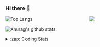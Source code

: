 ### Hi there 👋

<!--
**tao8687/tao8687** is a ✨ _special_ ✨ repository because its `README.md` (this file) appears on your GitHub profile.

Here are some ideas to get you started:

- 🔭 I’m currently working on ...
- 🌱 I’m currently learning ...
- 👯 I’m looking to collaborate on ...
- 🤔 I’m looking for help with ...
- 💬 Ask me about ...
- 📫 How to reach me: ...
- 😄 Pronouns: ...
- ⚡ Fun fact: ...
-->

<img align='right' src="https://media.giphy.com/media/M9gbBd9nbDrOTu1Mqx/giphy.gif" width="240">

  
![Top Langs](https://github-readme-stats.vercel.app/api/top-langs/?username=tao8687&layout=compact&title_color=23238E&text_color=A67D3D)

![Anurag's github stats](https://github-readme-stats.vercel.app/api?username=tao8687&show_icons=true&&text_color=A67D3D&title_color=23238E&show_icons=false&count_private=true&hide=stars)

<details>
  <summary>:zap: Coding Stats</summary>
  <br>
    
<!--START_SECTION:waka-->
![Code Time](http://img.shields.io/badge/Code%20Time-1%2C745%20hrs%206%20mins-blue)

![Profile Views](http://img.shields.io/badge/Profile%20Views-0-blue)

**🐱 My GitHub Data** 

> 📦 1.5 MB Used in GitHub's Storage 
 > 
> 🏆 355 Contributions in the Year 2024
 > 
> 🚫 Not Opted to Hire
 > 
> 📜 62 Public Repositories 
 > 
> 🔑 25 Private Repositories 
 > 
**I'm an Early 🐤** 

```text
🌞 Morning                1572 commits        ██████████████████████░░░   88.07 % 
🌆 Daytime                90 commits          █░░░░░░░░░░░░░░░░░░░░░░░░   05.04 % 
🌃 Evening                119 commits         ██░░░░░░░░░░░░░░░░░░░░░░░   06.67 % 
🌙 Night                  4 commits           ░░░░░░░░░░░░░░░░░░░░░░░░░   00.22 % 
```
📅 **I'm Most Productive on Wednesday** 

```text
Monday                   257 commits         ████░░░░░░░░░░░░░░░░░░░░░   14.40 % 
Tuesday                  243 commits         ███░░░░░░░░░░░░░░░░░░░░░░   13.61 % 
Wednesday                313 commits         ████░░░░░░░░░░░░░░░░░░░░░   17.54 % 
Thursday                 237 commits         ███░░░░░░░░░░░░░░░░░░░░░░   13.28 % 
Friday                   252 commits         ████░░░░░░░░░░░░░░░░░░░░░   14.12 % 
Saturday                 246 commits         ███░░░░░░░░░░░░░░░░░░░░░░   13.78 % 
Sunday                   237 commits         ███░░░░░░░░░░░░░░░░░░░░░░   13.28 % 
```


📊 **This Week I Spent My Time On** 

```text
🕑︎ Time Zone: Asia/Shanghai

💬 Programming Languages: 
C                        1 hr 4 mins         █████████░░░░░░░░░░░░░░░░   34.80 % 
Other                    36 mins             █████░░░░░░░░░░░░░░░░░░░░   19.61 % 
C++                      31 mins             ████░░░░░░░░░░░░░░░░░░░░░   17.13 % 
Markdown                 27 mins             ████░░░░░░░░░░░░░░░░░░░░░   14.68 % 
Python                   10 mins             █░░░░░░░░░░░░░░░░░░░░░░░░   05.85 % 

🔥 Editors: 
VS Code                  3 hrs 4 mins        █████████████████████████   100.00 % 

🐱‍💻 Projects: 
src                      1 hr 29 mins        ████████████░░░░░░░░░░░░░   48.44 % 
ros_control              35 mins             █████░░░░░░░░░░░░░░░░░░░░   19.34 % 
ros_controllers          32 mins             ████░░░░░░░░░░░░░░░░░░░░░   17.62 % 
workspace                10 mins             █░░░░░░░░░░░░░░░░░░░░░░░░   05.85 % 
tami_robot               6 mins              █░░░░░░░░░░░░░░░░░░░░░░░░   03.26 % 

💻 Operating System: 
Linux                    3 hrs 4 mins        █████████████████████████   100.00 % 
```

**I Mostly Code in C++** 

```text
C++                      11 repos            ████████░░░░░░░░░░░░░░░░░   31.43 % 
Python                   10 repos            ███████░░░░░░░░░░░░░░░░░░   28.57 % 
JavaScript               2 repos             █░░░░░░░░░░░░░░░░░░░░░░░░   05.71 % 
Batchfile                1 repo              █░░░░░░░░░░░░░░░░░░░░░░░░   02.86 % 
HTML                     1 repo              █░░░░░░░░░░░░░░░░░░░░░░░░   02.86 % 
```



**Timeline**

![Lines of Code chart](https://raw.githubusercontent.com/tao8687/tao8687/master/assets/bar_graph.png)


 Last Updated on 28/11/2024 01:46:48 UTC
<!--END_SECTION:waka-->
</details>
